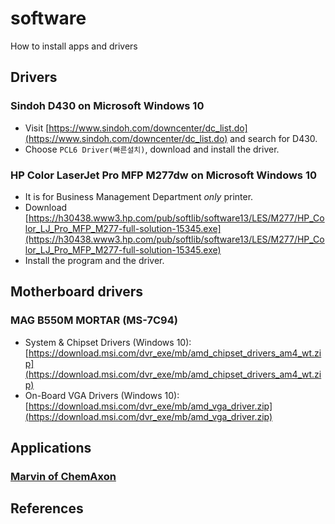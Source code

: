 # software

How to install apps and drivers

## Drivers

### Sindoh D430 on Microsoft Windows 10

* Visit [https://www.sindoh.com/downcenter/dc_list.do](https://www.sindoh.com/downcenter/dc_list.do) and search for D430.
* Choose `PCL6 Driver(빠른설치)`, download and install the driver.

### HP Color LaserJet Pro MFP M277dw on Microsoft Windows 10

* It is for Business Management Department *only* printer.
* Download [https://h30438.www3.hp.com/pub/softlib/software13/LES/M277/HP_Color_LJ_Pro_MFP_M277-full-solution-15345.exe](https://h30438.www3.hp.com/pub/softlib/software13/LES/M277/HP_Color_LJ_Pro_MFP_M277-full-solution-15345.exe)
* Install the program and the driver.

## Motherboard drivers

### MAG B550M MORTAR (MS-7C94)

* System & Chipset Drivers (Windows 10): [https://download.msi.com/dvr_exe/mb/amd_chipset_drivers_am4_wt.zip](https://download.msi.com/dvr_exe/mb/amd_chipset_drivers_am4_wt.zip)
* On-Board VGA Drivers (Windows 10): [https://download.msi.com/dvr_exe/mb/amd_vga_driver.zip](https://download.msi.com/dvr_exe/mb/amd_vga_driver.zip)

## Applications

### [Marvin of ChemAxon](files/marvin.pdf)

## References
